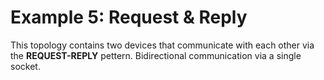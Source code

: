 Example 5: Request & Reply
===============

This topology contains two devices that communicate with each other via the **REQUEST-REPLY** pettern. Bidirectional communication via a single socket.
